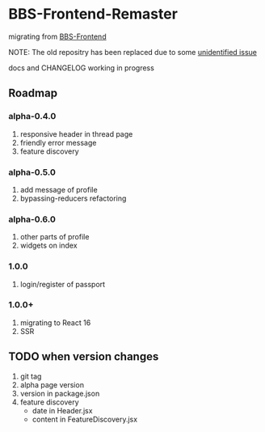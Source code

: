 # BBS-Frontend-Remaster
migrating from [BBS-Frontend](https://git.twtstudio.com/weixinming/bbs-fed-remaster)

NOTE: The old repositry has been replaced due to some [unidentified issue](https://github.com/jpuri/react-draft-wysiwyg/issues/457) 

docs and CHANGELOG working in progress

## Roadmap

### alpha-0.4.0
1. responsive header in thread page
2. friendly error message
3. feature discovery

### alpha-0.5.0
1. add message of profile
2. bypassing-reducers refactoring

### alpha-0.6.0
1. other parts of profile
2. widgets on index

### 1.0.0
1. login/register of passport

### 1.0.0+
1. migrating to React 16
1. SSR

## TODO when version changes
1. git tag
2. alpha page version
3. version in package.json
4. feature discovery
    * date in Header.jsx
    * content in FeatureDiscovery.jsx